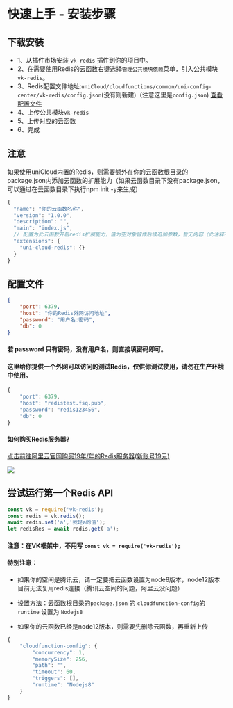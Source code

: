 # 快速上手 - 安装步骤

## 下载安装

* 1、从插件市场安装 `vk-redis` 插件到你的项目中。
* 2、在需要使用Redis的云函数右键选择`管理公共模块依赖`菜单，引入公共模块`vk-redis`。
* 3、Redis配置文件地址:`uniCloud/cloudfunctions/common/uni-config-center/vk-redis/config.json`(没有则新建)（注意这里是`config.json`) [查看配置文件](#配置文件)
* 4、上传公共模块`vk-redis`
* 5、上传对应的云函数
* 6、完成

## 注意

如果使用uniCloud内置的Redis，则需要额外在你的云函数根目录的package.json内添加云函数的扩展能力（如果云函数目录下没有package.json，可以通过在云函数目录下执行npm init -y来生成）
```js
{
  "name": "你的云函数名称",
  "version": "1.0.0",
  "description": "",
  "main": "index.js",
  // 配置为此云函数开启redis扩展能力，值为空对象留作后续追加参数，暂无内容（此注释不可以有）
  "extensions": {
    "uni-cloud-redis": {} 
  }
}
```

## 配置文件
```json
{
	"port": 6379,
	"host": "你的Redis外网访问地址",
	"password": "用户名:密码",
	"db": 0
}
```
#### 若 password 只有密码，没有用户名，则直接填密码即可。

#### 这里给你提供一个外网可以访问的测试Redis，仅供你测试使用，请勿在生产环境中使用。
```js
{
	"port": 6379,
	"host": "redistest.fsq.pub",
	"password": "redis123456",
	"db": 0
}
```

#### 如何购买Redis服务器?

[点击前往阿里云官网购买19年/年的Redis服务器(新账号19元)](https://www.aliyun.com/minisite/goods?userCode=eeg47b5x)

![](https://vkceyugu.cdn.bspapp.com/VKCEYUGU-cf0c5e69-620c-4f3c-84ab-f4619262939f/66697a9c-e993-4ab2-8110-d6337db0f38f.png)

## 尝试运行第一个Redis API
```js
const vk = require('vk-redis');
const redis = vk.redis();
await redis.set('a','我是a的值');
let redisRes = await redis.get('a');
```

#### 注意：在VK框架中，不用写 `const vk = require('vk-redis');`

#### 特别注意：

* 如果你的空间是腾讯云，请一定要把云函数设置为node8版本，node12版本目前无法复用redis连接（腾讯云空间的问题，阿里云没问题）

* 设置方法：云函数根目录的`package.json` 的 `cloudfunction-config`的`runtime` 设置为 `Nodejs8`

* 如果你的云函数已经是node12版本，则需要先删除云函数，再重新上传

```js
{
	"cloudfunction-config": {
		"concurrency": 1,
		"memorySize": 256,
		"path": "",
		"timeout": 60,
		"triggers": [],
		"runtime": "Nodejs8"
	}
}
```